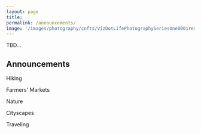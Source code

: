 ```yaml
---
layout: page
title:  
permalink: /announcements/
image: '/images/photography/cnfts/VizDotLifePhotographySeriesOne0001resized_25.jpg'
---
```

TBD...

## Announcements 

Hiking

Farmers' Markets

Nature

Cityscapes


Traveling
